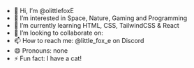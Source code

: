 - 👋 Hi, I’m @olittlefoxE
- 👀 I’m interested in Space, Nature, Gaming and Programming
- 🌱 I’m currently learning HTML, CSS, TailwindCSS & React
- 💞️ I’m looking to collaborate on: 
- 📫 How to reach me: @little_fox_e on Discord
- 😄 Pronouns: none
- ⚡ Fun fact: I have a cat!
